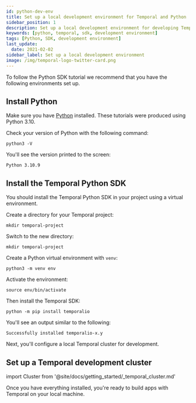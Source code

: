```yaml
---
id: python-dev-env
title: Set up a local development environment for Temporal and Python
sidebar_position: 1
description: Set up a local development environment for developing Temporal Applications using the Python programming language.
keywords: [python, temporal, sdk, development environment]
tags: [Python, SDK, development environment]
last_update:
  date: 2021-02-02
sidebar_label: Set up a local development environment
image: /img/temporal-logo-twitter-card.png
---
```


To follow the Python SDK tutorial we recommend that you have the following environments set up.

## Install Python

Make sure you have [Python](https://www.python.org/downloads/) installed. These tutorials were produced using Python 3.10.

Check your version of Python with the following command:

```command
python3 -V
```

You'll see the version printed to the screen:

```
Python 3.10.9
```




## Install the Temporal Python SDK

You should install the Temporal Python SDK in your project using a virtual environment. 

Create a directory for your Temporal project:

```command
mkdir temporal-project
```

Switch to the new directory:

```command
mkdir temporal-project
```

Create a Python virtual environment with `venv`:

```command
python3 -m venv env
```

Activate the environment:

```command
source env/bin/activate
```

Then install the Temporal SDK:

```command
python -m pip install temporalio
```

You'll see an output similar to the following:

```output
Successfully installed temporalio-x.y
```

Next, you'll configure a local Temporal cluster for development.

## Set up a Temporal development cluster

import Cluster from '@site/docs/getting_started/_temporal_cluster.md'

<Cluster />

Once you have everything installed, you're ready to build apps with Temporal on your local machine.

